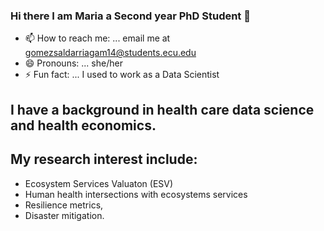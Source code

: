 ### Hi there I am Maria a Second year PhD Student 👋 

- 📫 How to reach me: ... email me at gomezsaldarriagam14@students.ecu.edu
- 😄 Pronouns: ... she/her
- ⚡ Fun fact: ... I used to work as a Data Scientist

## I have a background in health care data science and health economics.

## My research interest include:
-  Ecosystem Services Valuaton (ESV)
-  Human health intersections with ecosystems services
-  Resilience metrics, 
-  Disaster mitigation.
<!--
**marigosa27/marigosa27** is a ✨ _special_ ✨ repository because its `README.md` (this file) appears on your GitHub profile.

Here are some ideas to get you started:


-->
